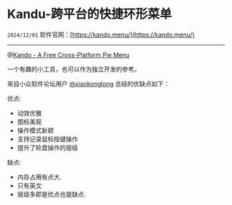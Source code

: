 # Kandu-跨平台的快捷环形菜单

``2024/12/01``
软件官网：[https://kando.menu/](https://kando.menu/)

- - -

@[Kando - A Free Cross-Platform Pie Menu](https://www.youtube.com/embed/vOE7EAlPUwE?si=9FuVY3fWXNybZTbD)

一个有趣的小工具，也可以作为独立开发的参考。

来自小众软件论坛用户 [@xiaokonglong](https://meta.appinn.net/u/xiaokonglong) 总结的优缺点如下：

优点:
- 动效优雅
- 图标美观
- 操作模式新颖
- 支持记录鼠标按键操作
- 提升了轮盘操作的层级

缺点:
- 内存占用有点大.
- 只有英文
- 层级多即是优点也是缺点.
